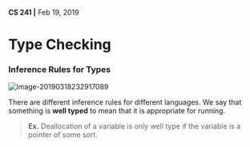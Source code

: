__CS 241 |__ Feb 19, 2019

# Type Checking

### Inference Rules for Types

![image-20190318232917089](../../../../../Google%20Drive/University/2B/CS%20241/Notes/assets/image-20190318232917089.png)

There are different inference rules for different languages. We say that something is **well typed** to mean that it is appropriate for running. 

> **Ex.** Deallocation of a variable is only well type if the variable is a pointer of some sort.

